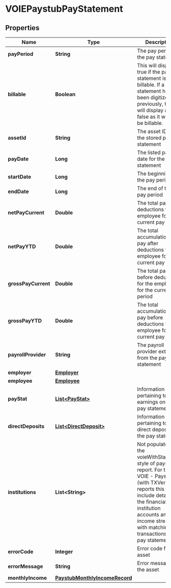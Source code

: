 

# VOIEPaystubPayStatement


## Properties

| Name | Type | Description | Notes |
|------------ | ------------- | ------------- | -------------|
|**payPeriod** | **String** | The pay period of the pay statement |  [optional] |
|**billable** | **Boolean** | This will display true if the pay statement is billable. If a pay statement has been digitized previously, this will display as false as it will not be billable. |  |
|**assetId** | **String** | The asset ID of the stored pay statement |  |
|**payDate** | **Long** | The listed pay date for the pay statement |  [optional] |
|**startDate** | **Long** | The beginning of the pay period |  [optional] |
|**endDate** | **Long** | The end of the pay period |  [optional] |
|**netPayCurrent** | **Double** | The total pay after deductions for the employee for the current pay period |  [optional] |
|**netPayYTD** | **Double** | The total accumulation of pay after deductions for the employee for the current pay year |  [optional] |
|**grossPayCurrent** | **Double** | The total pay before deductions for the employee for the current pay period |  [optional] |
|**grossPayYTD** | **Double** | The total accumulation of pay before deductions for the employee for the current pay year |  [optional] |
|**payrollProvider** | **String** | The payroll provider extracted from the pay statement |  [optional] |
|**employer** | [**Employer**](Employer.md) |  |  |
|**employee** | [**Employee**](Employee.md) |  |  |
|**payStat** | [**List&lt;PayStat&gt;**](PayStat.md) | Information pertaining to the earnings on the pay statement |  |
|**directDeposits** | [**List&lt;DirectDeposit&gt;**](DirectDeposit.md) | Information pertaining to the direct deposits on the pay statement |  [optional] |
|**institutions** | **List&lt;String&gt;** | Not populated for the voieWithStatement style of paystub report. For the VOIE - Paystub (with TXVerify) reports this would include details of the financial institution accounts and income streams with matching transactions to the pay statement. |  |
|**errorCode** | **Integer** | Error code for the asset |  [optional] |
|**errorMessage** | **String** | Error message for the asset |  [optional] |
|**monthlyIncome** | [**PaystubMonthlyIncomeRecord**](PaystubMonthlyIncomeRecord.md) |  |  |



